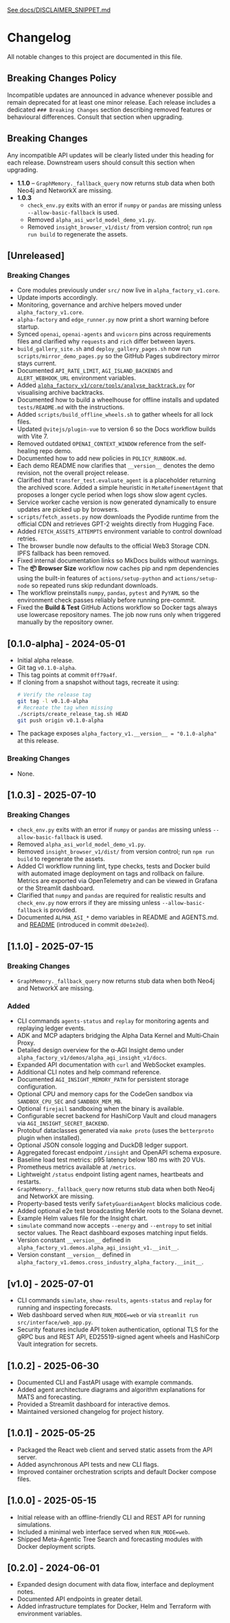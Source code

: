 [See docs/DISCLAIMER_SNIPPET.md](DISCLAIMER_SNIPPET.md)

# Changelog


All notable changes to this project are documented in this file.

## Breaking Changes Policy
Incompatible updates are announced in advance whenever possible and remain deprecated for at least one minor release.
Each release includes a dedicated `### Breaking Changes` section describing removed features or behavioural differences.
Consult that section when upgrading.

## Breaking Changes
Any incompatible API updates will be clearly listed under this heading for each release.
Downstream users should consult this section when upgrading.

- **1.1.0** – `GraphMemory._fallback_query` now returns stub data when both
  Neo4j and NetworkX are missing.
- **1.0.3**
  - `check_env.py` exits with an error if `numpy` or `pandas` are missing unless
    `--allow-basic-fallback` is used.
  - Removed `alpha_asi_world_model_demo_v1.py`.
  - Removed `insight_browser_v1/dist/` from version control; run `npm run build` to regenerate the assets.
## [Unreleased]
### Breaking Changes
- Core modules previously under `src/` now live in `alpha_factory_v1.core`.
- Update imports accordingly.
- Monitoring, governance and archive helpers moved under `alpha_factory_v1.core`.
- `alpha-factory` and `edge_runner.py` now print a short warning before startup.
- Synced `openai`, `openai-agents` and `uvicorn` pins across requirements files
  and clarified why `requests` and `rich` differ between layers.
- `build_gallery_site.sh` and `deploy_gallery_pages.sh` now run
  `scripts/mirror_demo_pages.py` so the GitHub Pages subdirectory mirror stays
  current.
- Documented `API_RATE_LIMIT`, `AGI_ISLAND_BACKENDS` and `ALERT_WEBHOOK_URL`
  environment variables.
- Added [`alpha_factory_v1/core/tools/analyse_backtrack.py`](https://github.com/MontrealAI/AGI-Alpha-Agent-v0/blob/main/alpha_factory_v1/core/tools/analyse_backtrack.py) for visualising archive backtracks.
- Documented how to build a wheelhouse for offline installs and updated
  `tests/README.md` with the instructions.
- Added `scripts/build_offline_wheels.sh` to gather wheels for all lock files.
- Updated `@vitejs/plugin-vue` to version 6 so the Docs workflow builds with Vite 7.
- Removed outdated `OPENAI_CONTEXT_WINDOW` reference from the self-healing repo demo.
- Documented how to add new policies in `POLICY_RUNBOOK.md`.
- Each demo README now clarifies that `__version__` denotes the demo revision, not the overall project release.
- Clarified that `transfer_test.evaluate_agent` is a placeholder returning the archived
  score. Added a simple heuristic in `MetaRefinementAgent` that proposes a longer
  cycle period when logs show slow agent cycles.
- Service worker cache version is now generated dynamically to ensure updates are
  picked up by browsers.
- `scripts/fetch_assets.py` now downloads the Pyodide runtime from the official
  CDN and retrieves GPT-2 weights directly from Hugging Face.
- Added `FETCH_ASSETS_ATTEMPTS` environment variable to control download retries.
- The browser bundle now defaults to the official Web3 Storage CDN. IPFS
  fallback has been removed.
- Fixed internal documentation links so MkDocs builds without warnings.
- The **📦 Browser Size** workflow now caches pip and npm dependencies using
  the built-in features of `actions/setup-python` and `actions/setup-node` so
  repeated runs skip redundant downloads.
- The workflow preinstalls `numpy`, `pandas`, `pytest` and `PyYAML` so the
  environment check passes reliably before running pre-commit.
- Fixed the **Build & Test** GitHub Actions workflow so Docker tags always use
  lowercase repository names. The job now runs only when triggered manually by
  the repository owner.
## [0.1.0-alpha] - 2024-05-01
- Initial alpha release.
- Git tag `v0.1.0-alpha`.
- This tag points at commit `0ff79a4f`.
 - If cloning from a snapshot without tags, recreate it using:
    ```bash
    # Verify the release tag
    git tag -l v0.1.0-alpha
    # Recreate the tag when missing
    ./scripts/create_release_tag.sh HEAD
    git push origin v0.1.0-alpha
    ```
- The package exposes `alpha_factory_v1.__version__ = "0.1.0-alpha"` at this release.

### Breaking Changes
- None.


## [1.0.3] - 2025-07-10
### Breaking Changes
- `check_env.py` exits with an error if `numpy` or `pandas` are missing unless `--allow-basic-fallback` is used.
- Removed `alpha_asi_world_model_demo_v1.py`.
- Removed `insight_browser_v1/dist/` from version control; run `npm run build` to regenerate the assets.
- Added CI workflow running lint, type checks, tests and Docker build with
  automated image deployment on tags and rollback on failure. Metrics are
  exported via OpenTelemetry and can be viewed in Grafana or the Streamlit
  dashboard.
- Clarified that `numpy` and `pandas` are required for realistic results and
  `check_env.py` now errors if they are missing unless `--allow-basic-fallback`
  is provided.
- Documented `ALPHA_ASI_*` demo variables in README and AGENTS.md.
  and [README](https://github.com/MontrealAI/AGI-Alpha-Agent-v0/blob/main/alpha_factory_v1/demos/cross_industry_alpha_factory/README.md)
  (introduced in commit `d0e1e2ed`).

## [1.1.0] - 2025-07-15
### Breaking Changes
- `GraphMemory._fallback_query` now returns stub data when both Neo4j and NetworkX are missing.
### Added
- CLI commands `agents-status` and `replay` for monitoring agents and replaying ledger events.
- ADK and MCP adapters bridging the Alpha Data Kernel and Multi‑Chain Proxy.
- Detailed design overview for the α‑AGI Insight demo under `alpha_factory_v1/demos/alpha_agi_insight_v1/docs`.
- Expanded API documentation with `curl` and WebSocket examples.
- Additional CLI notes and help command reference.
- Documented `AGI_INSIGHT_MEMORY_PATH` for persistent storage configuration.
- Optional CPU and memory caps for the CodeGen sandbox via
  `SANDBOX_CPU_SEC` and `SANDBOX_MEM_MB`.
- Optional `firejail` sandboxing when the binary is available.
- Configurable secret backend for HashiCorp Vault and cloud managers via `AGI_INSIGHT_SECRET_BACKEND`.
- Protobuf dataclasses generated via `make proto` (uses the `betterproto` plugin when installed).
- Optional JSON console logging and DuckDB ledger support.
- Aggregated forecast endpoint `/insight` and OpenAPI schema exposure.
- Baseline load test metrics: p95 latency below 180 ms with 20 VUs.
- Prometheus metrics available at `/metrics`.
- Lightweight `/status` endpoint listing agent names, heartbeats and restarts.
- `GraphMemory._fallback_query` now returns stub data when both Neo4j and NetworkX are missing.
- Property-based tests verify `SafetyGuardianAgent` blocks malicious code.
- Added optional e2e test broadcasting Merkle roots to the Solana devnet.
- Example Helm values file for the Insight chart.
- `simulate` command now accepts `--energy` and `--entropy` to set initial
  sector values. The React dashboard exposes matching input fields.
- Version constant ``__version__`` defined in ``alpha_factory_v1.demos.alpha_agi_insight_v1.__init__``.
- Version constant ``__version__`` defined in ``alpha_factory_v1.demos.cross_industry_alpha_factory.__init__``.

## [v1.0] - 2025-07-01
- CLI commands `simulate`, `show-results`, `agents-status` and `replay` for running and inspecting forecasts.
- Web dashboard served when `RUN_MODE=web` or via `streamlit run src/interface/web_app.py`.
- Security features include API token authentication, optional TLS for the gRPC bus and REST API, ED25519-signed agent
  wheels and HashiCorp Vault integration for secrets.

## [1.0.2] - 2025-06-30
- Documented CLI and FastAPI usage with example commands.
- Added agent architecture diagrams and algorithm explanations for MATS and forecasting.
- Provided a Streamlit dashboard for interactive demos.
- Maintained versioned changelog for project history.

## [1.0.1] - 2025-05-25
- Packaged the React web client and served static assets from the API server.
- Added asynchronous API tests and new CLI flags.
- Improved container orchestration scripts and default Docker compose files.

## [1.0.0] - 2025-05-15
- Initial release with an offline-friendly CLI and REST API for running simulations.
- Included a minimal web interface served when `RUN_MODE=web`.
- Shipped Meta-Agentic Tree Search and forecasting modules with Docker deployment scripts.

## [0.2.0] - 2024-06-01
- Expanded design document with data flow, interface and deployment notes.
- Documented API endpoints in greater detail.
- Added infrastructure templates for Docker, Helm and Terraform with environment variables.
